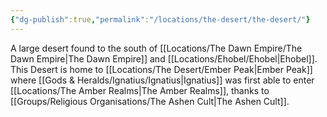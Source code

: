```yaml
---
{"dg-publish":true,"permalink":"/locations/the-desert/the-desert/"}
---
```


A large desert found to the south of [[Locations/The Dawn Empire/The Dawn Empire\|The Dawn Empire]] and [[Locations/Ehobel/Ehobel\|Ehobel]]. This Desert is home to [[Locations/The Desert/Ember Peak\|Ember Peak]] where [[Gods & Heralds/Ignatius/Ignatius\|Ignatius]] was first able to enter [[Locations/The Amber Realms\|The Amber Realms]], thanks to [[Groups/Religious Organisations/The Ashen Cult\|The Ashen Cult]]. 
